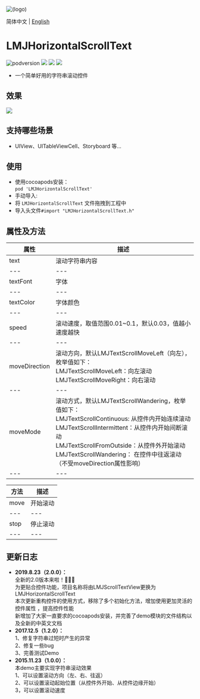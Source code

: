 ![(logo)](https://avatars2.githubusercontent.com/u/15794032?s=460&v=4)

简体中文 | [English](./README.en.md)

# LMJHorizontalScrollText

![podversion](https://img.shields.io/cocoapods/v/LMJHorizontalScrollText.svg?style=flat)
![](https://img.shields.io/cocoapods/p/LMJHorizontalScrollText.svg?style=flat)
![](https://img.shields.io/badge/language-oc-orange.svg)
![](https://img.shields.io/cocoapods/l/LMJHorizontalScrollText.svg?style=flat)

- 一个简单好用的字符串滚动控件


## 效果                          
![](https://github.com/JerryLMJ/LMJVerticalScrollText/raw/master/demo.gif)        


## 支持哪些场景
- UIView、UITableViewCell、Storyboard 等...


## 使用
* 使用cocoapods安装：              
`pod 'LMJHorizontalScrollText'`
* 手动导入:             
* 将 `LMJHorizontalScrollText` 文件拖拽到工程中
* 导入头文件`#import "LMJHorizontalScrollText.h"`


## 属性及方法
| 属性 | 描述 |
| --- | --- 
| text |滚动字符串内容
| --- | --- 
| textFont | 字体 
| --- | --- 
| textColor | 字体颜色 
| --- | --- 
| speed | 滚动速度，取值范围0.01~0.1，默认0.03，值越小速度越快 
| --- | --- 
| moveDirection | 滚动方向，默认LMJTextScrollMoveLeft（向左），枚举值如下：<br> LMJTextScrollMoveLeft：向左滚动<br>LMJTextScrollMoveRight：向右滚动 
| --- | --- 
| moveMode | 滚动方式，默认LMJTextScrollWandering，枚举值如下：<br>LMJTextScrollContinuous: 从控件内开始连续滚动<br> LMJTextScrollIntermittent：从控件内开始间断滚动<br> LMJTextScrollFromOutside：从控件外开始滚动<br>LMJTextScrollWandering： 在控件中往返滚动（不受moveDirection属性影响）
| --- | --- 

| 方法 | 描述 |
| --- | --- 
| move | 开始滚动
| --- | --- 
| stop | 停止滚动
| --- | --- 



## 更新日志                            
- **2019.8.23（2.0.0）：**            
全新的2.0版本来啦！🎉🎉🎉           
为更贴合控件功能，项目名称将由LMJScrollTextView更换为LMJHorizontalScrollText                             
本次更新重构控件的使用方式，移除了多个初始化方法，增加使用更加灵活的控件属性 ，提高控件性能                     
新增加了大家一直要求的cocoapods安装，并完善了demo模块的文件结构以及全新的中英文文档           
- **2017.12.5（1.2.0）：**                                
1、修复字符串过短时产生的异常                      
2、修复一些bug               
3、完善测试Demo                 
- **2015.11.23（1.0.0）：**                          
本demo主要实现字符串滚动效果      
1、可以设置滚动方向（左、右、往返）     
2、可以设置滚动起始位置（从控件外开始、从控件边缘开始）    
3，可以设置滚动速度       

